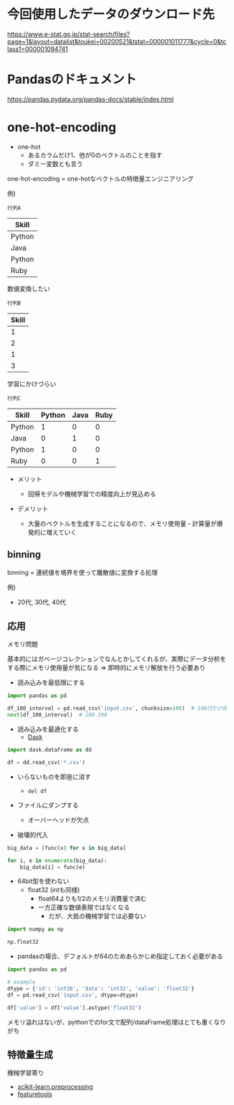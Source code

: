 # 今回使用したデータのダウンロード先
https://www.e-stat.go.jp/stat-search/files?page=1&layout=datalist&toukei=00200521&tstat=000001011777&cycle=0&tclass1=000001094741

# Pandasのドキュメント
https://pandas.pydata.org/pandas-docs/stable/index.html

# one-hot-encoding

* one-hot
    * あるカラムだけ1、他が0のベクトルのことを指す
    * ダミー変数とも言う
    
one-hot-encoding = one-hotなベクトルの特徴量エンジニアリング

例)

`行列A`

|Skill|
|----|
|Python|
|Java|
|Python|
|Ruby|

数値変換したい


`行列B`

|Skill|
|----|
|1|
|2|
|1|
|3|

学習にかけづらい

`行列C`

|Skill|Python|Java|Ruby|
|----|----|----|----|
|Python|1|0|0|
|Java|0|1|0|
|Python|1|0|0|
|Ruby|0|0|1|


* メリット
    * 回帰モデルや機械学習での精度向上が見込める
    
* デメリット
    * 大量のベクトルを生成することになるので、メモリ使用量・計算量が爆発的に増えていく
    
## binning
binning = 連続値を境界を使って離散値に変換する処理

例)
* 20代, 30代, 40代

## 応用
メモリ問題

基本的にはガベージコレクションでなんとかしてくれるが、実際にデータ分析をする際にメモリ使用量が気になる => 即時的にメモリ解放を行う必要あり

* 読み込みを最低限にする
```python
import pandas as pd

df_100_interval = pd.read_csv('input.csv', chunksize=100)  # 100行だけ読み込み
next(df_100_interval)  # 100-200
```

* 読み込みを最適化する
    * [Dask](https://docs.dask.org/en/latest/)
    
```python
import dask.dataframe as dd

df = dd.read_csv('*.csv')
```

* いらないものを即座に消す
    * `del df`

* ファイルにダンプする
    * オーバーヘッドが欠点
    
*  破壊的代入

```python
big_data = [func(x) for x in big_data]

for i, e in enumerate(big_data):
    big_data[i] = func(e)

```

* 64bit型を使わない
    * float32 (intも同様)
        * float64よりも1/2のメモリ消費量で済む
        * 一方正確な数値表現ではなくなる
            * だが、大抵の機械学習では必要ない

```python
import numpy as np

np.float32
```

* pandasの場合、デフォルトが64のためあらかじめ指定しておく必要がある

```python
import pandas as pd

# example
dtype = {'id': 'int16', 'date': 'int32', 'value': 'float32'}
df = pd.read_csv('input.csv', dtype=dtype)

df['value'] = df['value'].astype('float32')

```

メモリ溢れはないが、pythonでのfor文で配列/dataFrame処理はとても重くなりがち

## 特徴量生成
機械学習寄り
* [scikit-learn.preprocessing](https://scikit-learn.org/stable/modules/classes.html#module-sklearn.preprocessing)
* [featuretools](https://docs.featuretools.com/#)